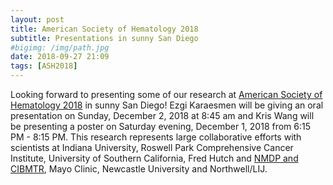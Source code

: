 ```yaml
---
layout: post
title: American Society of Hematology 2018 
subtitle: Presentations in sunny San Diego
#bigimg: /img/path.jpg
date: 2018-09-27 21:09
tags: [ASH2018]
---
```


Looking forward to presenting some of our research at [American Society of Hematology 2018](http://www.hematology.org/Annual-Meeting/7514.aspx) in sunny San Diego! 
Ezgi Karaesmen will be giving an oral presentation on Sunday, December 2, 2018  at 8:45 am and Kris Wang will be presenting a poster on 
Saturday evening, December 1, 2018 from 6:15 PM - 8:15 PM. This research represents large collaborative efforts
with scientists at Indiana University, Roswell Park Comprehensive Cancer Institute, University of Southern California, Fred Hutch and 
[NMDP and CIBMTR](https://www.cibmtr.org/Samples/Pages/index.aspx), Mayo Clinic, Newcastle University and Northwell/LIJ.  
